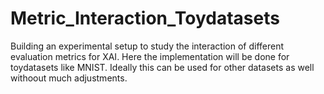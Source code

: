 # Metric_Interaction_Toydatasets
Building an experimental setup to study the interaction of different evaluation metrics for XAI.
Here the implementation will be done for toydatasets like MNIST.
Ideally this can be used for other datasets as well withoout much adjustments.

